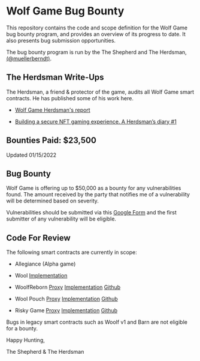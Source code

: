 
# Wolf Game Bug Bounty

This repository contains the code and scope definition for the Wolf Game bug bounty program, and provides an overview of its progress to date. It also presents bug submission opportunities.

The bug bounty program is run by the The Shepherd and The Herdsman, [(@muellerberndt)](https://twitter.com/muellerberndt).

## The Herdsman Write-Ups

The Herdsman, a friend & protector of the game, audits all Wolf Game smart contracts. He has published some of his work here.

- [Wolf Game Herdsman's report](https://muellerberndt.medium.com/wolf-game-herdsmans-report-5802c9d477bd)

- [Building a secure NFT gaming experience. A Herdsman’s diary #1](https://muellerberndt.medium.com/building-a-secure-nft-gaming-experience-a-herdsmans-diary-1-91aab11139dc)

## Bounties Paid: $23,500 
Updated 01/15/2022

## Bug Bounty

Wolf Game is offering up to $50,000 as a bounty for any vulnerabilities found. The amount received by the party that notifies me of a vulnerability will be determined based on severity.

Vulnerabilities should be submitted via this [Google Form](https://docs.google.com/forms/d/e/1FAIpQLSfWr5PxOq5NhFEG8jgPAG8IcTRDyj_X1M-RIwPNg8z6iBM3Kg/viewform) and the first submitter of any vulnerability will be eligible.

## Code For Review

The following smart contracts are currently in scope:

- Allegiance (Alpha game)

- Wool [Implementation](https://etherscan.io/address/0x8355dbe8b0e275abad27eb843f3eaf3fc855e525#code)

- WoolfReborn [Proxy](https://etherscan.io/address/0x7f36182dee28c45de6072a34d29855bae76dbe2f#code) [Implementation](https://etherscan.io/address/0x6aed9e5dda93b4243e87438790fea310fd182ea1#code) [Github](migration/WoolfReborn.sol)

- Wool Pouch [Proxy](https://etherscan.io/address/0xb76FBBB30e31F2c3BDaA2466CfB1CfE39b220D06#code) [Implementation](https://etherscan.io/address/0x45ef97f7995f7250bad0d1dc745d17cc5f508734#code) [Github](riskygame/WoolPouch.sol)

- Risky Game [Proxy](https://etherscan.io/address/0x830050A92e1694a2044dD1DDD1395E2CDadA8f2B) [Implementation](https://etherscan.io/address/0x867d1ef01122c87b1a5ee07effd06dc9c906f437#code) [Github](riskygame/RiskyGame.sol)

Bugs in legacy smart contracts such as Woolf v1 and Barn are not eligible for a bounty.

Happy Hunting,

The Shepherd & The Herdsman